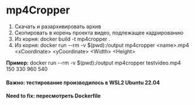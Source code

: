 # mp4Cropper
1. Скачать и разархивировать архив
2. Скопировать в корень проекта видео, подлежащее кадрированию
3. Из корня: docker build -t mp4cropper .
4. Из корня: docker run --rm -v $(pwd):/output mp4cropper &lt;name&gt;.mp4 &lt;xCoordinate&gt; &lt;yCoordinate&gt; &lt;Width&gt; &lt;Height&gt;

**Пример:** docker run --rm -v $(pwd):/output mp4cropper testvideo.mp4 150 330 960 540

#### Важно: тестирование производилось в WSL2 Ubuntu 22.04

#### Need to fix: пересмотреть Dockerfile
